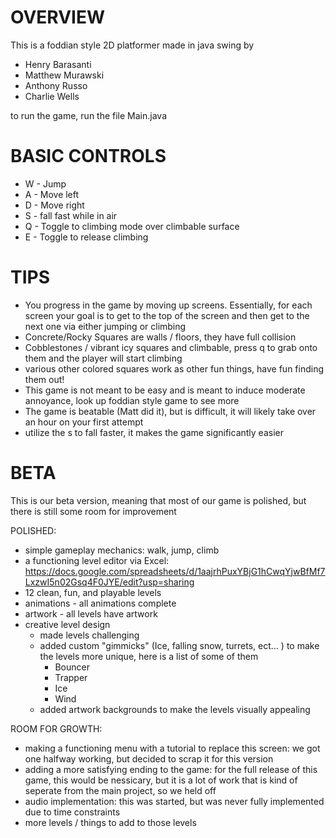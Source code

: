 # OVERVIEW
This is a foddian style 2D platformer made in java swing by
- Henry Barasanti
- Matthew Murawski
- Anthony Russo
- Charlie Wells

to run the game, run the file Main.java


# BASIC CONTROLS

- W - Jump
- A - Move left
- D - Move right
- S - fall fast while in air
- Q - Toggle to climbing mode over climbable surface
- E - Toggle to release climbing

# TIPS
- You progress in the game by moving up screens. Essentially, for each screen your goal is to get to the top of the screen and then get to the next one via either jumping or climbing
- Concrete/Rocky Squares are walls / floors, they have full collision
- Cobblestones / vibrant icy squares and climbable, press q to grab onto them and the player will start climbing
- various other colored squares work as other fun things, have fun finding them out!
- This game is not meant to be easy and is meant to induce moderate annoyance, look up foddian style game to see more
- The game is beatable (Matt did it), but is difficult, it will likely take over an hour on your first attempt
- utilize the s to fall faster, it makes the game significantly easier

# BETA

This is our beta version, meaning that most of our game is polished, but there is still some room for improvement

POLISHED:
- simple gameplay mechanics: walk, jump, climb
- a functioning level editor via Excel: https://docs.google.com/spreadsheets/d/1aajrhPuxYBjG1hCwqYjwBfMf7LxzwI5n02Gsq4F0JYE/edit?usp=sharing 
- 12 clean, fun, and playable levels
- animations - all animations complete
- artwork - all levels have artwork
- creative level design
    - made levels challenging
    - added custom "gimmicks" (Ice, falling snow, turrets, ect... ) to make the levels more unique, here is a list of some of them
        - Bouncer
        - Trapper
        - Ice
        - Wind
    - added artwork backgrounds to make the levels visually appealing

ROOM FOR GROWTH:
- making a functioning menu with a tutorial to replace this screen: we got one halfway working, but decided to scrap it for this version
- adding a more satisfying ending to the game: for the full release of this game, this would be nessicary, but it is a lot of work that is kind of seperate from the main project, so we held off
- audio implementation: this was started, but was never fully implemented due to time constraints
- more levels / things to add to those levels
